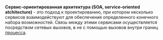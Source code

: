 
**Сервис-ориентированная архитектура (SOA, service-oriented atchitecture)** - это подход к проектированию, при котором несколько сервисов взаимодействуют для обеспечения определенного конечного набора возможностей. Связь между этими сервисами осуществляется посредством сетевых вызовов, в не с помощью вызовов внутри границ [процесса](Процесс.md).